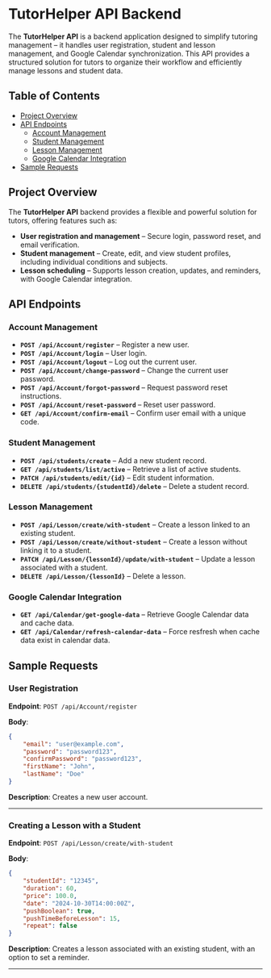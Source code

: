 

# TutorHelper API Backend

The **TutorHelper API** is a backend application designed to simplify tutoring management – it handles user registration, student and lesson management, and Google Calendar synchronization. This API provides a structured solution for tutors to organize their workflow and efficiently manage lessons and student data.

## Table of Contents

- [Project Overview](#project-overview)
- [API Endpoints](#api-endpoints)
  - [Account Management](#account-management)
  - [Student Management](#student-management)
  - [Lesson Management](#lesson-management)
  - [Google Calendar Integration](#google-calendar-integration)
- [Sample Requests](#sample-requests)

## Project Overview

The **TutorHelper API** backend provides a flexible and powerful solution for tutors, offering features such as:

- **User registration and management** – Secure login, password reset, and email verification.
- **Student management** – Create, edit, and view student profiles, including individual conditions and subjects.
- **Lesson scheduling** – Supports lesson creation, updates, and reminders, with Google Calendar integration.

## API Endpoints

### Account Management

- **`POST /api/Account/register`** – Register a new user.
- **`POST /api/Account/login`** – User login.
- **`POST /api/Account/logout`** – Log out the current user.
- **`POST /api/Account/change-password`** – Change the current user password.
- **`POST /api/Account/forgot-password`** – Request password reset instructions.
- **`POST /api/Account/reset-password`** – Reset user password.
- **`GET /api/Account/confirm-email`** – Confirm user email with a unique code.

### Student Management

- **`POST /api/students/create`** – Add a new student record.
- **`GET /api/students/list/active`** – Retrieve a list of active students.
- **`PATCH /api/students/edit/{id}`** – Edit student information.
- **`DELETE /api/students/{studentId}/delete`** – Delete a student record.

### Lesson Management

- **`POST /api/Lesson/create/with-student`** – Create a lesson linked to an existing student.
- **`POST /api/Lesson/create/without-student`** – Create a lesson without linking it to a student.
- **`PATCH /api/Lesson/{lessonId}/update/with-student`** – Update a lesson associated with a student.
- **`DELETE /api/Lesson/{lessonId}`** – Delete a lesson.

### Google Calendar Integration

- **`GET /api/Calendar/get-google-data`** – Retrieve Google Calendar data and cache data. 
- **`GET /api/Calendar/refresh-calendar-data`** – Force resfresh when cache data exist in calendar data.

## Sample Requests

### User Registration

**Endpoint**: `POST /api/Account/register`

**Body**:
```json
{
    "email": "user@example.com",
    "password": "password123",
    "confirmPassword": "password123",
    "firstName": "John",
    "lastName": "Doe"
}
```

**Description**: Creates a new user account.

---

### Creating a Lesson with a Student

**Endpoint**: `POST /api/Lesson/create/with-student`

**Body**:
```json
{
    "studentId": "12345",
    "duration": 60,
    "price": 100.0,
    "date": "2024-10-30T14:00:00Z",
    "pushBoolean": true,
    "pushTimeBeforeLesson": 15,
    "repeat": false
}
```

**Description**: Creates a lesson associated with an existing student, with an option to set a reminder.

---
